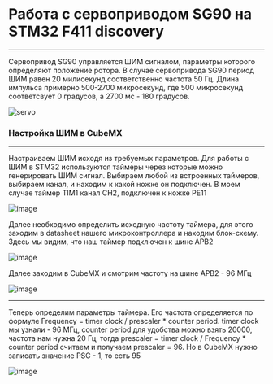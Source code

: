 # Работа с сервоприводом SG90 на STM32 F411 discovery
____
  Сервопривод SG90 управляется ШИМ сигналом, параметры которого определяют положение ротора. В случае сервопривода SG90 период ШИМ равен 20 милисекунд соответственно частота 50 Гц. Длина импульса примерно 500-2700 микросекунд, где 500 микросекунд соответсвует 0 градусов, а 2700 мс - 180 градусов.
  
  ![servo](https://user-images.githubusercontent.com/73960471/188959963-2e7a01a5-a23a-4160-a630-79065c58d188.png)


### Настройка ШИМ в CubeMX
____ 
  Настраиваем ШИМ исходя из требуемых параметров. Для работы с ШИМ в STM32 используются таймеры через которые можно генерировать ШИМ сигнал. 
Выбираем любой из встроенных таймеров, выбираем канал, и находим к какой ножке он подключен. В моем случае таймер TIM1 канал CH2, подключен к ножке PE11

![image](https://user-images.githubusercontent.com/73960471/188961364-de5d5a39-368c-4beb-afca-f5606d5acc10.png)

  Далее необходимо определить исходную частоту таймера, для этого заходим в datasheet нашего микроконтроллера и находим блок-схему. Здесь мы видим, что наш таймер подключен к шине APB2
  
  ![image](https://user-images.githubusercontent.com/73960471/188962259-1aa2e6e8-994a-4355-b07c-c1dbde184b14.png)

Далее заходим в CubeMX и смотрим частоту на шине APB2 - 96 МГц

![image](https://user-images.githubusercontent.com/73960471/188962500-4d463900-f32c-4e33-a0ee-3f2c64e61c79.png)
____ 

Теперь определим параметры таймера. Его частота определяется по формуле Frequency = timer clock / prescaler * counter period.
timer clock мы узнали  - 96 МГц, counter period для удобства можно взять 20000, частота нам нужна 20 Гц, тогда prescaler = timer clock / Frequency * counter period
считаем и получаем prescaler = 96. Но в CubeMX нужно записать значение PSC - 1, то есть 95

![image](https://user-images.githubusercontent.com/73960471/188964024-63ec14a7-aa63-4af5-a3d0-2464536421f5.png)





